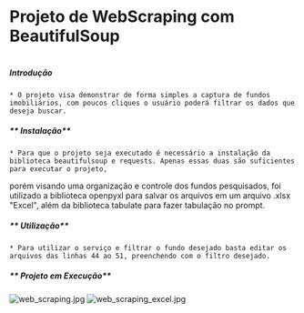# Projeto de WebScraping com BeautifulSoup <h1>
  
  ##### **Introdução** <h5>
    * O projeto visa demonstrar de forma simples a captura de fundos imobiliários, com poucos cliques o usuário poderá filtrar os dados que deseja buscar.
  
  ##### ** Instalação** <h5>
    * Para que o projeto seja executado é necessário a instalação da biblioteca beautifulsoup e requests. Apenas essas duas são suficientes para executar o projeto,
  porém visando uma organização e controle dos fundos pesquisados, foi utilizado a biblioteca openpyxl para salvar os arquivos em um arquivo .xlsx "Excel", além da biblioteca tabulate para fazer tabulação no prompt.
  
  ##### ** Utilização** <h5>
    * Para utilizar o serviço e filtrar o fundo desejado basta editar os arquivos das linhas 44 ao 51, preenchendo com o filtro desejado.
  
  ##### ** Projeto em Execução** <h5>
  ![web_scraping.jpg](C:\Users\P05813631\Documents\JORNADA_ARQUIVOS)
  ![web_scraping_excel.jpg](C:\Users\P05813631\Documents\JORNADA_ARQUIVOS)
